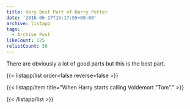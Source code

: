 ```yaml
---
title: Very Best Part of Harry Potter
date: '2016-06-17T15:17:55+00:00'
archive: listapp
tags: 
  - Archive Post
likeCount: 125
relistCount: 30
---
```


There are obviously a lot of good parts but this is the best part.

<!--more-->

{{< listapp/list order=false reverse=false >}}

   {{< listapp/item title="When Harry starts calling Voldemort \"Tom\"." >}}

{{< /listapp/list >}}
